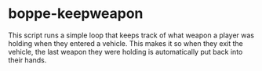 # boppe-keepweapon
This script runs a simple loop that keeps track of what weapon a player was holding when they entered a vehicle. This makes it so when they exit the vehicle, the last weapon they were holding is automatically put back into their hands.